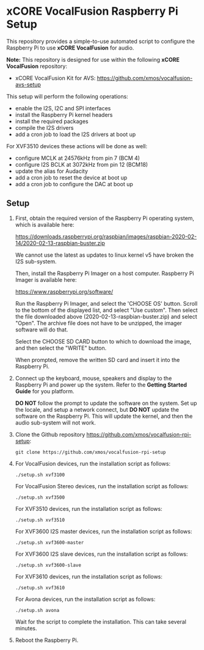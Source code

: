 # xCORE VocalFusion Raspberry Pi Setup

This repository provides a simple-to-use automated script to configure the Raspberry Pi to use **xCORE VocalFusion** for audio.

**Note:** This repository is designed for use within the following **xCORE VocalFusion** repository:
- xCORE VocalFusion Kit for AVS: https://github.com/xmos/vocalfusion-avs-setup

This setup will perform the following operations:

- enable the I2S, I2C and SPI interfaces
- install the Raspberry Pi kernel headers
- install the required packages
- compile the I2S drivers
- add a cron job to load the I2S drivers at boot up

For XVF3510 devices these actions will be done as well:

- configure MCLK at 24576kHz from pin 7 (BCM 4)
- configure I2S BCLK at 3072kHz from pin 12 (BCM18)
- update the alias for Audacity
- add a cron job to reset the device at boot up
- add a cron job to configure the DAC at boot up

## Setup

1. First, obtain the required version of the Raspberry Pi operating system, which is available here:

   https://downloads.raspberrypi.org/raspbian/images/raspbian-2020-02-14/2020-02-13-raspbian-buster.zip

   We cannot use the latest as updates to linux kernel v5 have broken the I2S sub-system.

   Then, install the Raspberry Pi Imager on a host computer. Raspberry Pi Imager is available here:

   https://www.raspberrypi.org/software/

   Run the Raspberry Pi Imager, and select the 'CHOOSE OS' button. Scroll to the bottom of the displayed list, and select "Use custom".
   Then select the file downloaded above (2020-02-13-raspbian-buster.zip) and select "Open". The archive file does not have to be unzipped, the imager software will do that.

   Select the CHOOSE SD CARD button to which to download the image, and then select the "WRITE" button.

   When prompted, remove the written SD card and insert it into the Raspberry Pi.

2. Connect up the keyboard, mouse, speakers and display to the Raspberry Pi and power up the system. Refer to the **Getting Started Guide** for you platform.

   **DO NOT** follow the prompt to update the software on the system. Set up the locale, and setup a network connect, but **DO NOT** update the software on the Raspberry Pi. This will update the kernel, and then the audio sub-system will not work.


3. Clone the Github repository https://github.com/xmos/vocalfusion-rpi-setup:

   ```git clone https://github.com/xmos/vocalfusion-rpi-setup```

4. For VocalFusion devices, run the installation script as follows:

   ```./setup.sh xvf3100```

   For VocalFusion Stereo devices, run the installation script as follows:

   ```./setup.sh xvf3500```

   For XVF3510 devices, run the installation script as follows:

   ```./setup.sh xvf3510```

   For XVF3600 I2S master devices, run the installation script as follows:

   ```./setup.sh xvf3600-master```

   For XVF3600 I2S slave devices, run the installation script as follows:

   ```./setup.sh xvf3600-slave```

   For XVF3610 devices, run the installation script as follows:

   ```./setup.sh xvf3610```

   For Avona devices, run the installation script as follows:

   ```./setup.sh avona```

   Wait for the script to complete the installation. This can take several minutes.

5. Reboot the Raspberry Pi.
